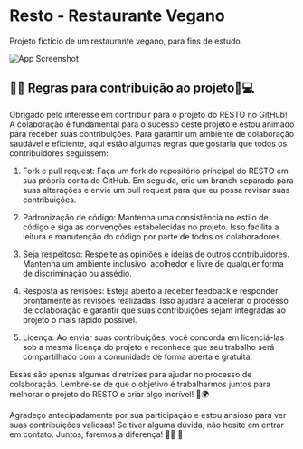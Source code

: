 # Resto - Restaurante Vegano
Projeto fictício de um restaurante vegano, para fins de estudo.

![App Screenshot](./assets/screenshots/screenshot-01.jpg)

## 📝🙌 Regras para contribuição ao projeto🌱💻

Obrigado pelo interesse em contribuir para o projeto do RESTO no GitHub! A colaboração é fundamental para o sucesso deste projeto e estou animado para receber suas contribuições. Para garantir um ambiente de colaboração saudável e eficiente, aqui estão algumas regras que gostaria que todos os contribuidores seguissem:

1. Fork e pull request: Faça um fork do repositório principal do RESTO em sua própria conta do GitHub. Em seguida, crie um branch separado para suas alterações e envie um pull request para que eu possa revisar suas contribuições.

2. Padronização de código: Mantenha uma consistência no estilo de código e siga as convenções estabelecidas no projeto. Isso facilita a leitura e manutenção do código por parte de todos os colaboradores.

3. Seja respeitoso: Respeite as opiniões e ideias de outros contribuidores. Mantenha um ambiente inclusivo, acolhedor e livre de qualquer forma de discriminação ou assédio.

4. Resposta às revisões: Esteja aberto a receber feedback e responder prontamente às revisões realizadas. Isso ajudará a acelerar o processo de colaboração e garantir que suas contribuições sejam integradas ao projeto o mais rápido possível.

5. Licença: Ao enviar suas contribuições, você concorda em licenciá-las sob a mesma licença do projeto e reconhece que seu trabalho será compartilhado com a comunidade de forma aberta e gratuita.

Essas são apenas algumas diretrizes para ajudar no processo de colaboração. Lembre-se de que o objetivo é trabalharmos juntos para melhorar o projeto do RESTO e criar algo incrível! 💚🌍

Agradeço antecipadamente por sua participação e estou ansioso para ver suas contribuições valiosas! Se tiver alguma dúvida, não hesite em entrar em contato. Juntos, faremos a diferença! 🚀🙌
🙌